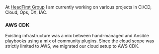 At [HeadFirst Group](https://headfirst.group/en/) I am currently working on various projects in CI/CD, Cloud, Ops, DX, IAC.


### AWS CDK
Existing infrastructure was a mix between hand-managed and Ansible playbooks using a mix of community plugins. Since the cloud scope was strictly limited to AWS, we migrated our cloud setup to AWS CDK.